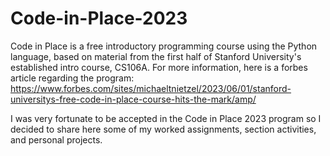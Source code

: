 # Code-in-Place-2023

Code in Place is a free introductory programming course using the Python language, based on material from the first half of Stanford University's established intro course, CS106A. For more information, here is a forbes article regarding the program:
https://www.forbes.com/sites/michaeltnietzel/2023/06/01/stanford-universitys-free-code-in-place-course-hits-the-mark/amp/

I was very fortunate to be accepted in the Code in Place 2023 program so I decided to share here some of my worked assignments, section activities, and personal projects.

